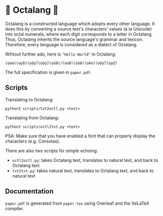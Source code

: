 # 🐙 Octalang 📜

Octalang is a constructed language which adopts every other language. It does this by converting a source text's characters' values (á la Unicode) into octal numerals, where each digit corresponds to a letter in Octalang. Thus, Octalang inherits the source language's grammar and lexicon. Therefore, every language is considered as a dialect of Octalang.

Wihtout further ado, here is `"Hello World"` in Octalang:

```
(ọọɵ)(ọǫ̂ộ)(ọộǫ̂)(ọộǫ̂)(ọộø̂)/(ọoø̂)(ọộø̂)(ọɵ̂o)(ọộǫ̂)(ọǫ̂ǫ̂)
```

The full specification is given in `paper.pdf`.

## Scripts

Translating to Octalang:

```
python3 scripts/txt2octl.py <text>
```

Translating from Octalang:

```
python3 scripts/octl2txt.py <text>
```

PSA: Make sure that you have enabled a font that can properly display the characters (e.g. Consolas).

There are also two scripts for simple echoing:
  * `octl2octl.py`: takes Octalang text, translates to natural text, and back to Octalang text
  * `txt2txt.py`: takes natural text, translates to Octalang text, and back to natural text

## Documentation

`paper.pdf` is generated from `paper.tex` using Overleaf and the XeLaTeX compiler.
